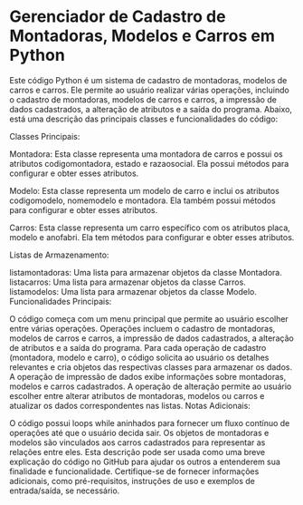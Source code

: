 # Gerenciador de Cadastro de Montadoras, Modelos e Carros em Python

Este código Python é um sistema de cadastro de montadoras, modelos de carros e carros. Ele permite ao usuário realizar várias operações, incluindo o cadastro de montadoras, modelos de carros e carros, a impressão de dados cadastrados, a alteração de atributos e a saída do programa. Abaixo, está uma descrição das principais classes e funcionalidades do código:

Classes Principais:

Montadora: Esta classe representa uma montadora de carros e possui os atributos codigomontadora, estado e razaosocial. Ela possui métodos para configurar e obter esses atributos.

Modelo: Esta classe representa um modelo de carro e inclui os atributos codigomodelo, nomemodelo e montadora. Ela também possui métodos para configurar e obter esses atributos.

Carros: Esta classe representa um carro específico com os atributos placa, modelo e anofabri. Ela tem métodos para configurar e obter esses atributos.

Listas de Armazenamento:

listamontadoras: Uma lista para armazenar objetos da classe Montadora.
listacarros: Uma lista para armazenar objetos da classe Carros.
listamodelos: Uma lista para armazenar objetos da classe Modelo.
Funcionalidades Principais:

O código começa com um menu principal que permite ao usuário escolher entre várias operações.
Operações incluem o cadastro de montadoras, modelos de carros e carros, a impressão de dados cadastrados, a alteração de atributos e a saída do programa.
Para cada operação de cadastro (montadora, modelo e carro), o código solicita ao usuário os detalhes relevantes e cria objetos das respectivas classes para armazenar os dados.
A operação de impressão de dados exibe informações sobre montadoras, modelos e carros cadastrados.
A operação de alteração permite ao usuário escolher entre alterar atributos de montadoras, modelos ou carros e atualizar os dados correspondentes nas listas.
Notas Adicionais:

O código possui loops while aninhados para fornecer um fluxo contínuo de operações até que o usuário decida sair.
Os objetos de montadoras e modelos são vinculados aos carros cadastrados para representar as relações entre eles.
Esta descrição pode ser usada como uma breve explicação do código no GitHub para ajudar os outros a entenderem sua finalidade e funcionalidade. Certifique-se de fornecer informações adicionais, como pré-requisitos, instruções de uso e exemplos de entrada/saída, se necessário.